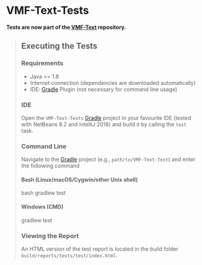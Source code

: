 # VMF-Text-Tests

**Tests are now part of the [VMF-Text](https://github.com/miho/VMF-Text) repository.**

> ## Executing the Tests
>
> ### Requirements
> 
> - Java >= 1.8
> - Internet connection (dependencies are downloaded automatically)
> - IDE: [Gradle](http://www.gradle.org/) Plugin (not necessary for command line usage)
>
> ### IDE
>
> Open the `VMF-Text-Tests` [Gradle](http://www.gradle.org/) project in your favourite IDE (tested with NetBeans 8.2 and IntelliJ 2018) and build it
> by calling the `test` task.
>
> ### Command Line
>
> Navigate to the [Gradle](http://www.gradle.org/) project (e.g., `path/to/VMF-Text-Test`) and enter the following command
> 
> #### Bash (Linux/macOS/Cygwin/other Unix shell)
>
>    bash gradlew test
>    
> #### Windows (CMD)
>
>    gradlew test
>
> ### Viewing the Report
> 
> An HTML version of the test report is located in the build folder `build/reports/tests/test/index.html`.

